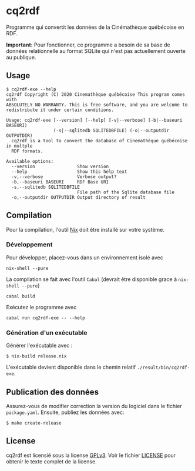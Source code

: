 # cq2rdf

Programme qui convertit les données de la Cinémathèque québécoise en RDF.

**Important:** Pour fonctionner, ce programme a besoin de sa base de données relationnelle au format SQLite qui n'est pas actuellement ouverte au publique.

## Usage

```
$ cq2rdf-exe --help
cq2rdf Copyright (C) 2020 Cinemathèque québécoise This program comes with
ABSOLUTELY NO WARRANTY. This is free software, and you are welcome to
redistribute it under certain conditions.

Usage: cq2rdf-exe [--version] [--help] [-v|--verbose] (-b|--baseuri BASEURI)
                  (-s|--sqlitedb SQLITEDBFILE) (-o|--outputdir OUTPUTDIR)
  cq2rdf is a tool to convert the database of Cinemathèque québécoise in multple
  RDF formats.

Available options:
  --version                Show version
  --help                   Show this help text
  -v,--verbose             Verbose output?
  -b,--baseuri BASEURI     RDF Base URI
  -s,--sqlitedb SQLITEDBFILE
                           File path of the Sqlite database file
  -o,--outputdir OUTPUTDIR Output directory of result
```

## Compilation

Pour la compilation, l'outil [Nix](https://nixos.org/) doit être installé sur votre système.

### Développement

Pour développer, placez-vous dans un environnement isolé avec 

```
nix-shell --pure
```

La compilation se fait avec l'outil `Cabal` (devrait être disponible grace à `nix-shell --pure`)

```
cabal build
```

Exécutez le programme avec 

```
cabal run cq2rdf-exe -- --help
```

### Génération d'un exécutable

Générer l'exécutable avec :

```
$ nix-build release.nix
```

L'exécutable devient disponible dans le chemin relatif `./result/bin/cq2rdf-exe`.

## Publication des données

Assurez-vous de modifier correction la version du logiciel dans le fichier `package.yaml`. Ensuite, publiez les données avec:

```
$ make create-release
```

## License

cq2rdf est licensié sous la license [GPLv3](https://opensource.org/licenses/gpl-3.0.html). Voir le fichier [LICENSE](./LICENSE) pour obtenir le texte complet de la license.
